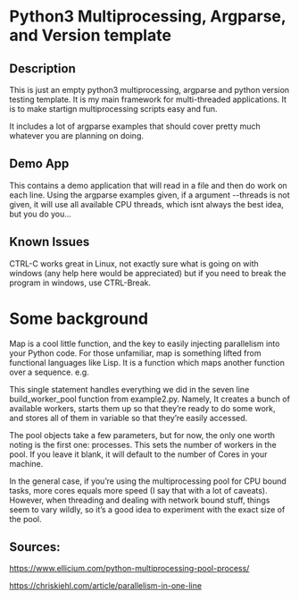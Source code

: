 # Python3 Multiprocessing, Argparse, and Version template

## Description
This is just an empty python3 multiprocessing, argparse and python version testing template. It is my main framework for multi-threaded applications. It is to make startign multiprocessing scripts easy and fun. 

It includes a lot of argparse examples that should cover pretty much whatever you are planning on doing.


## Demo App
This contains a demo application that will read in a file and then do work on each line.  Using the argparse examples given, if a argument --threads is not given, it will use all available CPU threads, which isnt always the best idea, but you do you... 

## Known Issues
CTRL-C works great in Linux, not exactly sure what is going on with windows (any help here would be appreciated) but if you need to break the program in windows, use CTRL-Break.

# Some background
Map is a cool little function, and the key to easily injecting parallelism into your Python code. For those unfamiliar, map is something lifted from functional languages like Lisp. It is a function which maps another function over a sequence. e.g.

This single statement handles everything we did in the seven line build_worker_pool function from example2.py. Namely, It creates a bunch of available workers, starts them up so that they’re ready to do some work, and stores all of them in variable so that they’re easily accessed.

The pool objects take a few parameters, but for now, the only one worth noting is the first one: processes. This sets the number of workers in the pool. If you leave it blank, it will default to the number of Cores in your machine.

In the general case, if you’re using the multiprocessing pool for CPU bound tasks, more cores equals more speed (I say that with a lot of caveats). However, when threading and dealing with network bound stuff, things seem to vary wildly, so it’s a good idea to experiment with the exact size of the pool.



## Sources:
https://www.ellicium.com/python-multiprocessing-pool-process/

https://chriskiehl.com/article/parallelism-in-one-line
